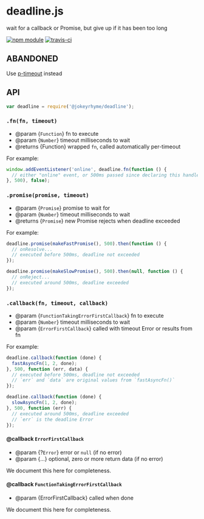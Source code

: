 # deadline.js

wait for a callback or Promise, but give up if it has been too long

[![npm module](https://img.shields.io/npm/v/@jokeyrhyme/deadline.svg)](https://www.npmjs.com/package/@jokeyrhyme/deadline)
[![travis-ci](https://img.shields.io/travis/jokeyrhyme/deadline.js.svg)](https://travis-ci.org/jokeyrhyme/deadline.js)


## ABANDONED

Use [p-timeout](https://github.com/sindresorhus/p-timeout) instead


## API

```js
var deadline = require('@jokeyrhyme/deadline');
```


### `.fn(fn, timeout)`

- @param {`Function`} fn to execute
- @param {`Number`} timeout milliseconds to wait
- @returns {Function} wrapped `fn`, called automatically per-timeout

For example:

```js
window.addEventListener('online', deadline.fn(function () {
  // either "online" event, or 500ms passed since declaring this handler
}, 500), false);
```


### `.promise(promise, timeout)`

- @param {`Promise`} promise to wait for
- @param {`Number`} timeout milliseconds to wait
- @returns {`Promise`} new Promise rejects when deadline exceeded

For example:

```js
deadline.promise(makeFastPromise(), 500).then(function () {
  // onResolve...
  // executed before 500ms, deadline not exceeded
});

deadline.promise(makeSlowPromise(), 500).then(null, function () {
  // onReject...
  // executed around 500ms, deadline exceeded
});
```


### `.callback(fn, timeout, callback)`

- @param {`FunctionTakingErrorFirstCallback`} fn to execute
- @param {`Number`} timeout milliseconds to wait
- @param {`ErrorFirstCallback`} called with timeout Error or results from fn

For example:

```js
deadline.callback(function (done) {
  fastAsyncFn(1, 2, done);
}, 500, function (err, data) {
  // executed before 500ms, deadline not exceeded
  // `err` and `data` are original values from `fastAsyncFn()`
});

deadline.callback(function (done) {
  slowAsyncFn(1, 2, done);
}, 500, function (err) {
  // executed around 500ms, deadline exceeded
  // `err` is the deadline Error
});
```


#### @callback `ErrorFirstCallback`

- @param {?`Error`} error or `null` (if no error)
- @param {...} optional, zero or more return data (if no error)

We document this here for completeness.


#### @callback `FunctionTakingErrorFirstCallback`

- @param {ErrorFirstCallback} called when done

We document this here for completeness.
